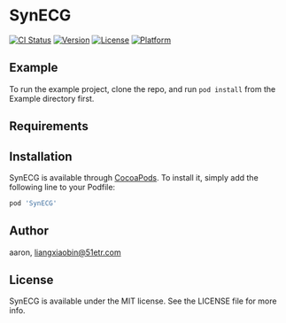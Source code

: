 # SynECG

[![CI Status](https://img.shields.io/travis/aaron/SynECG.svg?style=flat)](https://travis-ci.org/aaron/SynECG)
[![Version](https://img.shields.io/cocoapods/v/SynECG.svg?style=flat)](https://cocoapods.org/pods/SynECG)
[![License](https://img.shields.io/cocoapods/l/SynECG.svg?style=flat)](https://cocoapods.org/pods/SynECG)
[![Platform](https://img.shields.io/cocoapods/p/SynECG.svg?style=flat)](https://cocoapods.org/pods/SynECG)

## Example

To run the example project, clone the repo, and run `pod install` from the Example directory first.

## Requirements

## Installation

SynECG is available through [CocoaPods](https://cocoapods.org). To install
it, simply add the following line to your Podfile:

```ruby
pod 'SynECG'
```

## Author

aaron, liangxiaobin@51etr.com

## License

SynECG is available under the MIT license. See the LICENSE file for more info.
